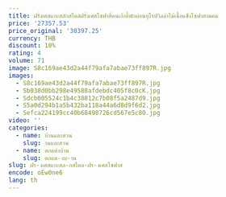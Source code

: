 ```yaml
---
title: ฝรั่งเศสแกะสลักสไตล์ฝรั่งเศสโซฟาสี่คนเก้าอี้พักผ่อนยุโรปวิลล่าไม้เนื้อแข็งโซฟาสามคน
price: '27357.53'
price_original: '30397.25'
currency: THB
discount: 10%
rating: 4
volume: 71
image: S8c169ae43d2a44f79afa7abae73ff897R.jpg
images:
  - S8c169ae43d2a44f79afa7abae73ff897R.jpg
  - Sb038d0bb298e49588afdebdc405f8c0cK.jpg
  - Sdcb005524c1b4c38812c7b08f5a2487d9.jpg
  - S5a0d294b1a5b432ba118a44a6d8d9f6d2.jpg
  - Sefca224199cc40b68498726cd567e5c8O.jpg
video: ''
categories:
  - name: บ้านและสวน
    slug: านและสวน
  - name: ตกแต่งบ้าน
    slug: ตกแต-งบ-าน
slug: ฝร-งเศสแกะสล-กสไตล-ฝร-งเศสโซฟาส
encode: oEw0ne6
lang: th
---
```

  